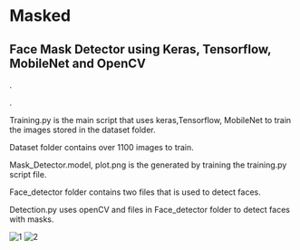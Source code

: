 # Masked
## Face Mask Detector using Keras, Tensorflow, MobileNet and OpenCV
 
 .
 
 .
 
 
 Training.py is the main script that uses keras,Tensorflow, MobileNet to train the images stored in the dataset folder.
 
 
 Dataset folder contains over 1100 images to train.
 
 
 Mask_Detector.model, plot.png is the generated by training the training.py script file.
 
 
 Face_detector folder contains two files that is used to detect faces.
 
 
 Detection.py uses openCV and files in Face_detector folder to detect faces with masks.

 
 
 


![1](https://user-images.githubusercontent.com/70280910/102715121-1c0f8080-42f9-11eb-9d8e-2f3d7a62f7fe.jpg)
![2](https://user-images.githubusercontent.com/70280910/102715122-1ca81700-42f9-11eb-9306-9a37deaf9860.jpg)
